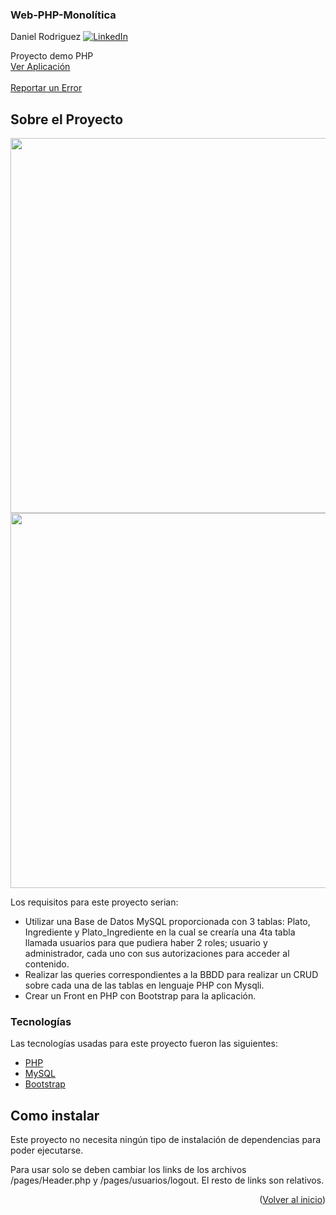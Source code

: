 <div id="top"></div>

  <h3>Web-PHP-Monolítica</h3>

Daniel Rodriguez
[![LinkedIn][linkedin-shield]][linkedin-url]

  <p>
    Proyecto demo PHP
    <br />
    <a href="https://drs-monolithic-php-web.herokuapp.com/">Ver Aplicación</a>
    <br />
    <br />
    <a href="https://github.com/Danrodsf/web-monolitica-php/issues">Reportar un Error</a>
  </p>
</div>

## Sobre el Proyecto

<img src=https://raw.githubusercontent.com/Danrodsf/web-monolitica-php/img/home.png width="1000" height="600">

<img src=https://raw.githubusercontent.com/Danrodsf/web-monolitica-php/img/details.png width="1000" height="600">

Los requisitos para este proyecto serian:

- Utilizar una Base de Datos MySQL proporcionada con 3 tablas: Plato, Ingrediente y Plato_Ingrediente en la cual se crearía una 4ta tabla llamada usuarios para que pudiera haber 2 roles; usuario y administrador, cada uno con sus autorizaciones para acceder al contenido.
- Realizar las queries correspondientes a la BBDD para realizar un CRUD sobre cada una de las tablas en lenguaje PHP con Mysqli.
- Crear un Front en PHP con Bootstrap para la aplicación.

### Tecnologías

Las tecnologías usadas para este proyecto fueron las siguientes:

- [PHP](https://www.php.net/)
- [MySQL](https://www.mysql.com//)
- [Bootstrap](https://www.getbootstrap.com)

## Como instalar

Este proyecto no necesita ningún tipo de instalación de dependencias para poder ejecutarse.

Para usar solo se deben cambiar los links de los archivos /pages/Header.php y /pages/usuarios/logout.
El resto de links son relativos.

<p align="right">(<a href="#top">Volver al inicio</a>)</p>

[linkedin-shield]: https://img.shields.io/badge/-LinkedIn-black.svg?style=for-the-badge&logo=linkedin&colorB=555
[linkedin-url]: https://www.linkedin.com/in/danielrodriguezserafin/
